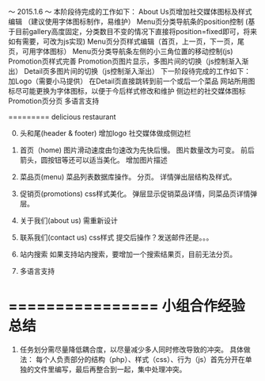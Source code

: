 ～ 2015.1.6 ～
本阶段待完成的工作如下：
	About Us页增加社交媒体图标及样式编辑
		（建议使用字体图标制作，易维护）
	Menu页分类导航条的position控制
		(基于目前gallery高度固定，分类数目不变的情况下直接将position=fixed即可，将来如有需要，可改为js实现)
	Menu页分页样式编辑（首页，上一页，下一页，尾页，可用字体图标）
	Menu页分类导航条左侧的小三角位置的移动控制(js)
	Promotion页样式完善
	Promotion页图片显示，多图片间的切换（js控制渐入渐出）
	Detail页多图片间的切换（js控制渐入渐出）
下一阶段待完成的工作如下：
	加Logo（需要小马提供）
	在Detail页直接跳转到前一个或后一个菜品
	网站所用图标尽可能更换为字体图标，以便于今后样式修改和维护
	侧边栏的社交媒体图标
	Promotion页分页
	多语言支持
	
=========
delicious restaurant

0. 头和尾(header & footer)
	增加logo
	社交媒体做成侧边栏
	
1. 首页（home)
	图片滑动速度由匀速改为先快后慢。
	图片数量改为可变。
	前后箭头，圆按钮等还可以适当美化。
	增加图片描述
	
2. 菜品页(menu)
	菜品列表数据库操作。
	分页。
	详情弹出层结构及样式。
	
3. 促销页(promotions)
	css样式美化。
	弹层显示促销菜品详情，同菜品页详情弹层。

4. 关于我们(about us)
	需重新设计
	
5. 联系我们(contact us)
	css样式
	提交后操作？发送邮件还是。。。

6. 站内搜索
	如果支持站内搜索，要增加一个搜索结果页，目前无法分页。
	
7. 多语言支持

================
小组合作经验总结
================

1. 任务划分需尽量降低耦合度，以尽量减少多人同时修改导致的冲突。
具体做法：
	每个人负责部分的结构（php）、样式（css）、行为（js）首先分开在单独的文件里编写，最后再整合到一起，集中处理冲突。